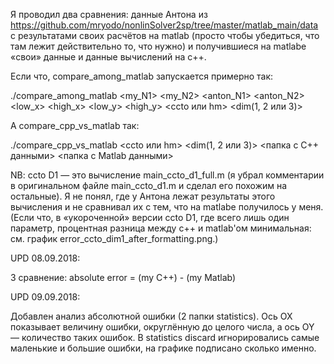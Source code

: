 Я проводил два сравнения: данные Антона из https://github.com/mryodo/nonlinSolver2sp/tree/master/matlab_main/data
с результатами своих расчётов на matlab (просто чтобы убедиться, что там лежит действительно то, что нужно) и
получившиеся на matlabе «свои» данные и данные вычислений на c++.

Если что, compare_among_matlab запускается примерно так:

./compare_among_matlab <my_N1> <my_N2> <anton_N1> <anton_N2> <low_x> <high_x> <low_y> <high_y> <ccto или hm> <dim(1, 2 или 3)>

А compare_cpp_vs_matlab так:

./compare_cpp_vs_matlab <ccto или hm> <dim(1, 2 или 3)> <папка с C++ данными> <папка с Matlab данными>


NB: ccto D1 — это вычисление main_ccto_d1_full.m (я убрал комментарии в оригинальном файле main_ccto_d1.m и сделал его похожим на остальные). Я не понял, где у Антона лежат результаты этого вычисления и не сравнивал их с тем, что на matlabe получилось у меня. (Если что, в «укороченной» версии ccto D1, где всего лишь один параметр, процентная разница между c++ и matlab'ом минимальная: см. график error_ccto_dim1_after_formatting.png.)


UPD 08.09.2018:

3 сравнение: absolute error = (my C++) - (my Matlab)


UPD 09.09.2018:

Добавлен анализ абсолютной ошибки (2 папки statistics). Ось OX показывает величину ошибки, округлённую до целого числа, а ось OY — количество таких ошибок. В statistics discard игнорировались самые маленькие и большие ошибки, на графике подписано сколько именно.
